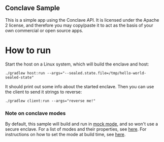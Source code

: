 ## Conclave Sample

This is a simple app using the Conclave API. It is licensed under the Apache 2 license, and therefore you may 
copy/paste it to act as the basis of your own commercial or open source apps.

# How to run

Start the host on a Linux system, which will build the enclave and host:

```
./gradlew host:run --args="--sealed.state.file=/tmp/hello-world-sealed-state"
```

It should print out some info about the started enclave. Then you can use the client to send it strings to reverse:

```
./gradlew client:run --args="reverse me!"
```

### Note on conclave modes
By default, this sample will build and run in [mock mode](https://docs.conclave.net/mockmode.html), and so won't use a
secure enclave. For a list of modes and their properties, see [here](https://docs.conclave.net/tutorial.html#enclave-modes).
For instructions on how to set the mode at build time, see [here](https://docs.conclave.net/tutorial.html#selecting-your-mode).
